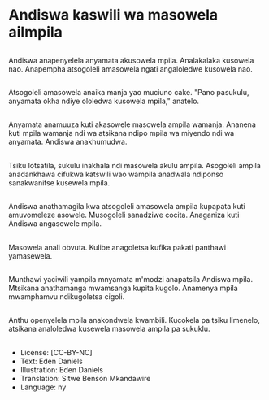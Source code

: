 # Andiswa kaswili wa masowela ailmpila

##
Andiswa anapenyelela anyamata akusowela mpila. Analakalaka kusowela nao. Anapempha atsogoleli amasowela ngati angaloledwe kusowela nao.

##
Atsogoleli amasowela anaika manja yao muciuno cake. "Pano pasukulu, anyamata okha ndiye ololedwa kusowela mpila," anatelo.

##
Anyamata anamuuza kuti akasowele masowela ampila wamanja. Ananena kuti mpila wamanja ndi wa atsikana ndipo mpila wa miyendo ndi wa anyamata. Andiswa anakhumudwa.

##
Tsiku lotsatila, sukulu inakhala ndi masowela akulu ampila. Asogoleli ampila anadankhawa cifukwa katswili wao wampila anadwala ndiponso sanakwanitse kusewela mpila.

##
Andiswa anathamagila kwa atsogoleli amasowela ampila kupapata kuti amuvomeleze asowele. Musogoleli sanadziwe cocita. Anaganiza kuti Andiswa angasowele mpila.

##
Masowela anali obvuta. Kulibe anagoletsa kufika pakati panthawi yamasewela.

##
Munthawi yaciwili yampila mnyamata m'modzi anapatsila Andiswa mpila. Mtsikana anathamanga mwamsanga kupita kugolo. Anamenya mpila mwamphamvu ndikugoletsa cigoli.

##
Anthu openyelela mpila anakondwela kwambili. Kucokela pa tsiku limenelo, atsikana analoledwa kusewela masowela ampila pa sukuklu.

##
* License: [CC-BY-NC]
* Text: Eden Daniels
* Illustration: Eden Daniels
* Translation: Sitwe Benson Mkandawire
* Language: ny
